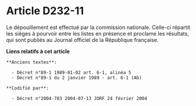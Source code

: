 # Article D232-11

Le dépouillement est effectué par la commission nationale. Celle-ci répartit les sièges à pourvoir entre les listes en
présence et proclame les résultats, qui sont publiés au Journal officiel de la République française.

**Liens relatifs à cet article**

	**Anciens textes**:

	  - Décret n°89-1 1989-01-02 art. 6-1, alinéa 5
	  - Décret n°89-1 du 2 janvier 1989 - art. 6-1 (Ab)

	**Codifié par**:

	  - Décret n°2004-703 2004-07-13 JORF 24 février 2004

